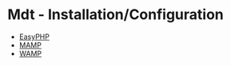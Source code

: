 # Mdt - Installation/Configuration

* [EasyPHP](/EasyPHP/README.md)
* [MAMP](/MAMP/README.md)
* [WAMP](/WAMP/README.md)
